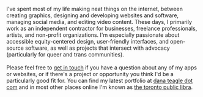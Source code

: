 I've spent most of my life making neat things on the internet, between creating graphics, designing and developing websites and software, managing social media, and editing video content. These days, I primarily work as an independent contractor for businesses, freelance professionals, artists, and non-profit organizations. I'm especially passionate about accessible equity-centered design, user-friendly interfaces, and open-source software, as well as projects that intersect with advocacy (particularly for queer and trans communities).
<br/><br/>
Please feel free to [get in touch](mailto:contact@danateagle.com) if you have a question about any of my apps or websites, or if there's a project or opportunity you think I'd be a particularly good fit for. You can find my latest portfolio at [dana teagle dot com](https://danateagle.com) and in most other places online I'm known as [the toronto public libra](https://danateagle.com/alt).
